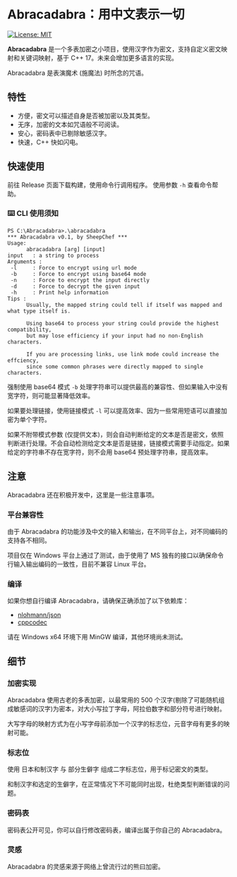 # Abracadabra：用中文表示一切

[![License: MIT](https://img.shields.io/badge/License-MIT-yellow.svg)](https://opensource.org/licenses/MIT)

**Abracadabra** 是一个多表加密之小项目，使用汉字作为密文，支持自定义密文映射和关键词映射，基于 C++ 17。未来会增加更多语言的实现。

Abracadabra 是表演魔术 (施魔法) 时所念的咒语。

## 特性

- 方便，密文可以描述自身是否被加密以及其类型。
- 无序，加密的文本如咒语般不可阅读。
- 安心，密码表中已剔除敏感汉字。
- 快速，C++ 快如闪电。

## 快速使用

前往 Release 页面下载构建，使用命令行调用程序。
使用参数 `-h` 查看命令帮助。

### ⌨️ CLI 使用须知

```shell
PS C:\Abracadabra>.\abracadabra
*** Abracadabra v0.1, by SheepChef ***
Usage:
      abracadabra [arg] [input]
input   : a string to process
Arguments :
 -l     : Force to encrypt using url mode
 -b     : Force to encrypt using base64 mode
 -n     : Force to encrypt the input directly
 -d     : Force to decrypt the given input
 -h     : Print help information
Tips :
      Usually, the mapped string could tell if itself was mapped and what type itself is.

      Using base64 to process your string could provide the highest compatibility,
      but may lose efficiency if your input had no non-English characters.

      If you are processing links, use link mode could increase the effciency,
      since some common phrases were directly mapped to single characters.
```

强制使用 base64 模式 `-b` 处理字符串可以提供最高的兼容性、但如果输入中没有宽字符，则可能显著降低效率。

如果要处理链接，使用链接模式 `-l` 可以提高效率、因为一些常用短语可以直接加密为单个字符。

如果不附带模式参数 (仅提供文本)，则会自动判断给定的文本是否是密文，依照判断进行处理。不会自动检测给定文本是否是链接，链接模式需要手动指定。如果给定的字符串不存在宽字符，则不会用 base64 预处理字符串，提高效率。

## 注意

Abracadabra 还在积极开发中，这里是一些注意事项。

### 平台兼容性

由于 Abracadabra 的功能涉及中文的输入和输出，在不同平台上，对不同编码的支持各不相同。

项目仅在 Windows 平台上通过了测试，由于使用了 MS 独有的接口以确保命令行输入输出编码的一致性，目前不兼容 Linux 平台。

### 编译

如果你想自行编译 Abracadabra，请确保正确添加了以下依赖库：

- [nlohmann/json](https://github.com/nlohmann/json)
- [cppcodec](https://github.com/tplgy/cppcodec)

请在 Windows x64 环境下用 MinGW 编译，其他环境尚未测试。

## 细节

### 加密实现

Abracadabra 使用古老的多表加密，以最常用的 500 个汉字(剔除了可能随机组成敏感词的汉字)为密本，对大小写拉丁字母，阿拉伯数字和部分符号进行映射。

大写字母的映射方式为在小写字母前添加一个汉字的标志位，元音字母有更多的映射可能。

### 标志位

使用 日本和制汉字 与 部分生僻字 组成二字标志位，用于标记密文的类型。

和制汉字和选定的生僻字，在正常情况下不可能同时出现，杜绝类型判断错误的问题。

### 密码表

密码表公开可见，你可以自行修改密码表，编译出属于你自己的 Abracadabra。

### 灵感

Abracadabra 的灵感来源于网络上曾流行过的熊曰加密。
